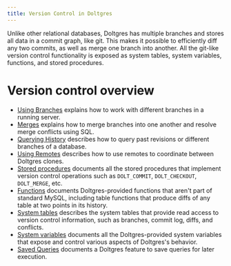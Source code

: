 ```yaml
---
title: Version Control in Doltgres
---
```


Unlike other relational databases, Doltgres has multiple branches and stores all data in a commit
graph, like git. This makes it possible to efficiently diff any two commits, as well as merge one
branch into another. All the git-like version control functionality is exposed as system tables,
system variables, functions, and stored procedures.

# Version control overview

* [Using Branches](./branches.md) explains how to work with different
  branches in a running server.
* [Merges](./merges.md) explains how to merge branches into one
  another and resolve merge conflicts using SQL.
* [Querying History](./querying-history.md) describes how to query
  past revisions or different branches of a database.
* [Using Remotes](./remotes.md) describes how to use remotes to
  coordinate between Doltgres clones.
* [Stored procedures](./dolt-sql-procedures.md) documents all the
  stored procedures that implement version control operations such as
  `DOLT_COMMIT`, `DOLT_CHECKOUT`, `DOLT_MERGE`, etc.
* [Functions](./dolt-sql-functions.md) documents Doltgres-provided
  functions that aren't part of standard MySQL, including table
  functions that produce diffs of any table at two points in its
  history.
* [System tables](./dolt-system-tables.md) describes the system tables
  that provide read access to version control information, such as
  branches, commit log, diffs, and conflicts.
* [System variables](./dolt-sysvars.md) documents all the
  Doltgres-provided system variables that expose and control various
  aspects of Doltgres's behavior.
* [Saved Queries](./saved-queries.md) documents a Doltgres feature to save
  queries for later execution.
